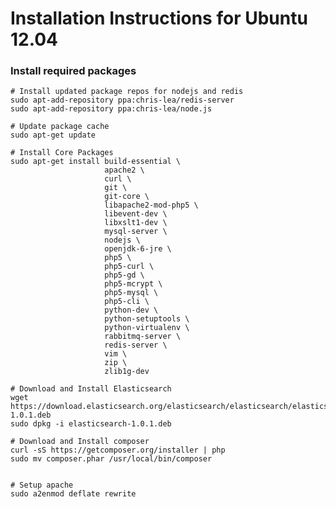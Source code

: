 Installation Instructions for Ubuntu 12.04
==========================================

### Install required packages

    # Install updated package repos for nodejs and redis
    sudo apt-add-repository ppa:chris-lea/redis-server
    sudo apt-add-repository ppa:chris-lea/node.js

    # Update package cache
    sudo apt-get update

    # Install Core Packages
    sudo apt-get install build-essential \
                         apache2 \
                         curl \
                         git \
                         git-core \
                         libapache2-mod-php5 \
                         libevent-dev \
                         libxslt1-dev \
                         mysql-server \
                         nodejs \
                         openjdk-6-jre \
                         php5 \
                         php5-curl \
                         php5-gd \
                         php5-mcrypt \
                         php5-mysql \
                         php5-cli \
                         python-dev \
                         python-setuptools \
                         python-virtualenv \
                         rabbitmq-server \
                         redis-server \
                         vim \
                         zip \
                         zlib1g-dev

    # Download and Install Elasticsearch
    wget https://download.elasticsearch.org/elasticsearch/elasticsearch/elasticsearch-1.0.1.deb
    sudo dpkg -i elasticsearch-1.0.1.deb

    # Download and Install composer
    curl -sS https://getcomposer.org/installer | php
    sudo mv composer.phar /usr/local/bin/composer


    # Setup apache
    sudo a2enmod deflate rewrite
